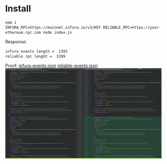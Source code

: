 # Install
```
npm i
INFURA_RPC=https://mainnet.infura.io/v3/KEY RELIABLE_RPC=https://your-ethereum.rpc.com node index.js
```
Response:
```
infura events length =  1393
reliable rpc lenght =  1399
```
Proof: 
[infura-events.json](infura-events.json)
[reliable-events.json](reliable-events.json)
![infurabug.jpeg](infurabug.jpeg)
